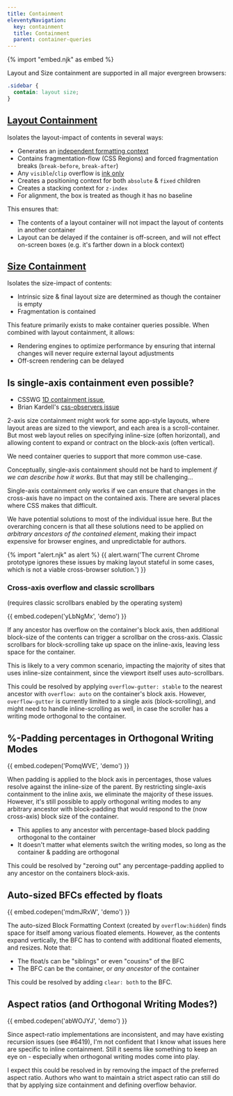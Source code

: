 ```yaml
---
title: Containment
eleventyNavigation:
  key: containment
  title: Containment
  parent: container-queries
---
```

{% import "embed.njk" as embed %}

Layout and Size containment are supported
in all major evergreen browsers:

```css
.sidebar {
  contain: layout size;
}
```

## [Layout Containment](https://drafts.csswg.org/css-contain/#containment-layout)

Isolates the layout-impact of contents in several ways:

- Generates an [independent formatting context](https://drafts.csswg.org/css-display-3/#independent-formatting-context)
- Contains fragmentation-flow (CSS Regions)
  and forced fragmentation breaks (`break-before`, `break-after`)
- Any `visible`/`clip` overflow is
  [ink only](https://drafts.csswg.org/css-overflow-3/#ink-overflow)
- Creates a positioning context for both `absolute` & `fixed` children
- Creates a stacking context for `z-index`
- For alignment, the box is treated as though it has no baseline

This ensures that:

- The contents of a layout container
  will not impact the layout of contents in another container
- Layout can be delayed if the container is off-screen,
  and will not effect on-screen boxes
  (e.g. it's farther down in a block context)

## [Size Containment](https://drafts.csswg.org/css-contain/#containment-size)

Isolates the size-impact of contents:

- Intrinsic size & final layout size are determined
  as though the container is empty
- Fragmentation is contained

This feature primarily exists to make container queries possible.
When combined with layout containment, it allows:

- Rendering engines to optimize performance
  by ensuring that internal changes
  will never require external layout adjustments
- Off-screen rendering can be delayed

## Is single-axis containment even possible?

- CSSWG [1D containment issue](https://github.com/w3c/csswg-drafts/issues/1031),
- Brian Kardell's [css-observers issue](https://github.com/bkardell/css-observers/issues/11)

2-axis size containment might work for some app-style layouts,
where layout areas are sized to the viewport,
and each area is a scroll-container.
But most web layout relies on specifying inline-size (often horizontal),
and allowing content to expand or contract
on the block-axis (often vertical).

We need container queries to support that more common use-case.

Conceptually, single-axis containment should not be hard to implement
_if we can describe how it works_.
But that may still be challenging...

Single-axis containment only works
if we can ensure that changes in the cross-axis
have no impact on the contained axis.
There are several places where CSS makes that difficult.

We have potential solutions to most of the individual issue here.
But the overarching concern is that all these solutions
need to be applied on _arbitrary ancestors of the contained element_,
making their impact expensive for browser engines,
and unpredictable for authors.

{% import "alert.njk" as alert %}
{{ alert.warn('The current Chrome prototype ignores these issues
by making layout stateful in some cases,
which is not a viable cross-browser solution.') }}

### Cross-axis overflow and classic scrollbars

(requires classic scrollbars enabled by the operating system)

{{ embed.codepen('yLbNgMx', 'demo') }}

If any ancestor has overflow on the container's block axis, then additional block-size of the contents can trigger a scrollbar on the cross-axis. Classic scrollbars for block-scrolling take up space on the inline-axis, leaving less space for the container.

This is likely to a very common scenario, impacting the majority of sites that uses inline-size containment, since the viewport itself uses auto-scrollbars.

This could be resolved by applying `overflow-gutter: stable` to the nearest ancestor with `overflow: auto` on the container's block axis. However, `overflow-gutter` is currently limited to a single axis (block-scrolling), and might need to handle inline-scrolling as well, in case the scroller has a writing mode orthogonal to the container.

## %-Padding percentages in Orthogonal Writing Modes

{{ embed.codepen('PomqWVE', 'demo') }}

When padding is applied to the block axis in percentages, those values resolve against the inline-size of the parent. By restricting single-axis containment to the inline axis, we eliminate the majority of these issues. However, it's still possible to apply orthogonal writing modes to any arbitrary ancestor with block-padding that would respond to the (now cross-axis) block size of the container.

- This applies to any ancestor with percentage-based block padding orthogonal to the container
- It doesn't matter what elements switch the writing modes, so long as the container & padding are orthogonal

This could be resolved by "zeroing out" any percentage-padding applied to any ancestor on the containers block-axis.

## Auto-sized BFCs effected by floats

{{ embed.codepen('mdmJRxW', 'demo') }}

The auto-sized Block Formatting Context (created by `overflow:hidden`) finds space for itself among various floated elements. However, as the contents expand vertically, the BFC has to contend with additional floated elements, and resizes. Note that:

- The float/s can be "siblings" or even "cousins" of the BFC
- The BFC can be the container, or _any ancestor_ of the container

This could be resolved by adding `clear: both` to the BFC.

## Aspect ratios (and Orthogonal Writing Modes?)

{{ embed.codepen('abWOJYJ', 'demo') }}

Since aspect-ratio implementations are inconsistent, and may have existing recursion issues (see #6419), I'm not confident that I know what issues here are specific to inline containment. Still it seems like something to keep an eye on - especially when orthogonal writing modes come into play.

I expect this could be resolved in by removing the impact of the preferred aspect ratio. Authors who want to maintain a strict aspect ratio can still do that by applying size containment and defining overflow behavior.
